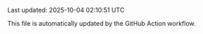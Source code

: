 Last updated: 2025-10-04 02:10:51 UTC

This file is automatically updated by the GitHub Action workflow.

